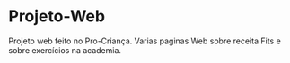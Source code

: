 # Projeto-Web
Projeto web feito no Pro-Criança. Varias paginas Web sobre receita Fits e sobre exercícios na academia. 
